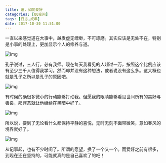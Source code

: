 ```yaml
---
title: 道，如同爱好
categories: [QQ空间]
tags: [日志,成年]
date: 2017-10-30 11:51:00
---
```


一直以来感觉道在大事中，越发虚无缥缈，不可琢磨。其实应该是无处不在，特别是小事的处理上，更加显示个人的修养与道。

![img](https://cdn.jsdelivr.net/gh/tsl1997/qq@source/source/jpg/2017/10/30/4.jpg)

孔子说过，三人行，必有我师。现在每天我看见的人超过一万，按照这个比例应该有至少三千人值得我学习。然而却并没有这种想法，或者说没有这么多。这大概也就是孔子之所以是孔子的原因吧。



![img](https://cdn.jsdelivr.net/gh/tsl1997/qq@source/source/jpg/2017/10/30/1.jpg)

有时候的确很多微小的行动能够打动我。但愿我的眼睛能够看见世间所有的美好与善良，那罪恶就让他继续在黑暗中好了。



![img](https://cdn.jsdelivr.net/gh/tsl1997/qq@source/source/jpg/2017/10/30/2.jpg)

所以说，要到了无论看什么都保持平静的喜悦，无时无刻不面带微笑，意如春风的境界就好了。



![img](https://cdn.jsdelivr.net/gh/tsl1997/qq@source/source/jpg/2017/10/30/3.jpg)

从记事起，也有不少时间了。所谓的愿望，换了一个又一个。而爱好之前有很多，到现在还在坚持的，可能就真的是自己喜欢了的吧！